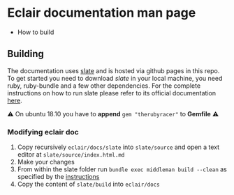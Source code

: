 # Eclair documentation man page

- How to build

## Building

The documentation uses [slate](https://github.com/lord/slate) and is hosted via github pages in this repo. To get started you need to download _slate_ in your
local machine, you need ruby, ruby-bundle and a few other dependencies. For the complete instructions on how to run slate please refer to its official
documentation [here](https://github.com/lord/slate#getting-set-up).

:warning: On ubuntu 18.10  you have to **append** `gem "therubyracer"` to **Gemfile** :warning:

### Modifying eclair doc

1. Copy recursively `eclair/docs/slate` into `slate/source` and open a text editor at `slate/source/index.html.md`
2. Make your changes
3. From within the slate folder run `bundle exec middleman build --clean` as specified by the [instructions](https://github.com/lord/slate/wiki/Deploying-Slate#publishing-your-docs-to-your-own-server)
4. Copy the content of `slate/build` into `eclair/docs`

